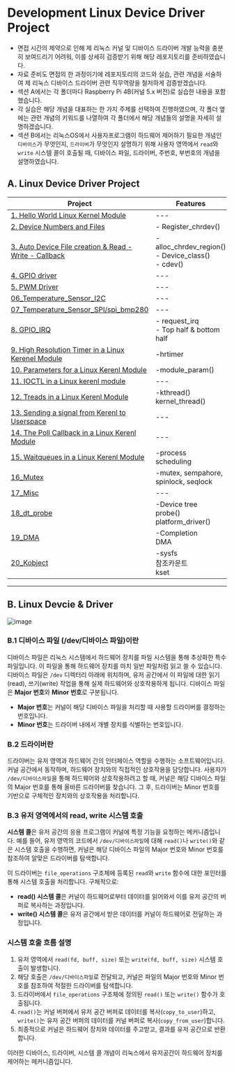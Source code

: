 # Development Linux Device Driver Project

- 면접 시간의 제약으로 인해 제 리눅스 커널 및 디바이스 드라이버 개발 능력을 충분히 보여드리기 어려워, 이를 상세히 검증받기 위해 해당 레포지토리를 준비하였습니다. 
- 자료 준비도 면접의 한 과정이기에 레포지토리의 코드와 실습, 관련 개념을 서술하여 제 리눅스 디바이스 드라이버 관련 직무역량을 철저하게 검증받겠습니다.
- 섹션 A에서는 각 폴더마다 Raspberry Pi 4B(커널 5.x 버전)로 실습한 내용을 포함했습니다.
- 각 실습은 해당 개념을 대표하는 한 가지 주제를 선택하여 진행하였으며, 각 폴더 옆에는 관련 개념의 키워드를 나열하여 각 폴더에서 해당 개념들의 설명을 자세히 설명하겠습니다.
- 섹션 B에서는 리눅스OS에서 사용자프로그램이 하드웨어 제어하기 필요한 개념인 `디바이스`가 무엇인지, `드라이버`가 무엇인지 설명하기 위해 사용자 영역에서 `read`와 `write` 시스템 콜이 호출될 때, 디바이스 파일, 드라이버, 주번호, 부번호의 개념을 설명하였습니다.

## A. Linux Device Driver Project



|Project|Features|
|---|---|
|[1. Hello World Linux Kernel Module](https://github.com/dlgus8648/Linux_device_driver/tree/main/01_Hello_World)|---|
|[2. Device Numbers and Files](https://github.com/dlgus8648/Linux_device_driver/tree/main/02_Device_Numbers)|- Register_chrdev()|
|[3. Auto Device File creation & Read - Write - Callback](https://github.com/dlgus8648/Linux_device_driver/tree/main/03_Auto_Device_file_Creation)|- alloc_chrdev_region()<br>- Device_class()<br>- cdev() |
|[4. GPIO driver](https://github.com/dlgus8648/Linux_device_driver/tree/main/04_GPIO_Driver)|---|
|[5. PWM Driver](https://github.com/dlgus8648/Linux_device_driver/tree/main/05_PWM_Driver)|---|
|[06_Temperature_Sensor_I2C](https://github.com/dlgus8648/Linux_device_driver/tree/main/06_Temperature_Sensor_I2C)|---|
|[07_Temperature_Sensor_SPI/spi_bmp280](https://github.com/dlgus8648/Linux_device_driver/tree/main/07_Temperature_Sensor_SPI/spi_bmp280)|---|
|[8. GPIO_IRQ](https://github.com/dlgus8648/Linux_device_driver/tree/main/08_GPIO_IRQ)|- request_irq<br>- Top half & bottom half|
|[9. High Resolution Timer in a Linux Kerenel Module](https://github.com/dlgus8648/Linux_device_driver/tree/main/09_High_Resolution_Timer)|-hrtimer|
|[10. Parameters for a Linux Kerenl Module](https://github.com/dlgus8648/Linux_device_driver/tree/main/10_Parameters_for_LKM)|-module_param()|
|[11. IOCTL in a Linux kerenl module](https://github.com/dlgus8648/Linux_device_driver/tree/main/11_IOCTL_in_LKM)|---|
|[12. Treads in a Linux Kerenl Module](https://github.com/dlgus8648/Linux_device_driver/tree/main/12_Threads_in_LKM)|-kthread()<br>kernel_thread()|
|[13. Sending a signal from Kerenl to Userspace](https://github.com/dlgus8648/Linux_device_driver/tree/main/13_Sending_Signals)|---|
|[14. The Poll Callback in a Linux Kerenl Module](https://github.com/dlgus8648/Linux_device_driver/tree/main/14_The_Poll_Callback_in_LKM)|---|
|[15. Waitqueues in a Linux Kerenl Module](https://github.com/dlgus8648/Linux_device_driver/tree/main/15_Waitqueues_in_LKM)|-process<br>scheduling|
|[16_Mutex](https://github.com/dlgus8648/Linux_device_driver/tree/main/16_Mutex)|-mutex, sempahore, spinlock, seqlock|
|[17_Misc](https://github.com/dlgus8648/Linux_device_driver/tree/main/17_Misc)|---|
|[18_dt_probe](https://github.com/dlgus8648/Linux_device_driver/tree/main/18_dt_probe)|-Device tree<br>probe()<br>platform_driver()|
|[19_DMA](https://github.com/dlgus8648/Linux_device_driver/tree/main/19_DMA)|-Completion<br>DMA|
|[20_Kobject](https://github.com/dlgus8648/Linux_device_driver/tree/main/20_Kobject)|-sysfs<br>참조카운트<br>kset|


---
## B. Linux Devcie & Driver

![image](https://github.com/user-attachments/assets/2fe93989-4b65-4a44-b943-772df4b5c844)

### B.1 디바이스 파일 (/dev/디바이스 파일)이란

디바이스 파일은 리눅스 시스템에서 하드웨어 장치를 파일 시스템을 통해 추상화한 특수 파일입니다.
이 파일을 통해 하드웨어 장치를 마치 일반 파일처럼 읽고 쓸 수 있습니다. 디바이스 파일은 `/dev` 디렉터리 아래에 위치하며, 유저 공간에서 이 파일에 대한 읽기(read), 쓰기(write) 작업을 통해 실제 하드웨어와 상호작용하게 됩니다.
디바이스 파일은 **Major 번호**와 **Minor 번호**로 구분됩니다. 
- **Major 번호**는 커널이 해당 디바이스 파일을 처리할 때 사용할 드라이버를 결정하는 번호입니다. 
- **Minor 번호**는 드라이버 내에서 개별 장치를 식별하는 번호입니다.

### B.2 드라이버란

드라이버는 유저 영역과 하드웨어 간의 인터페이스 역할을 수행하는 소프트웨어입니다. 커널 공간에서 동작하며, 하드웨어 장치와의 직접적인 상호작용을 담당합니다. 사용자가 `/dev/디바이스파일`을 통해 하드웨어와 상호작용하려고 할 때, 커널은 해당 디바이스 파일의 Major 번호를 통해 올바른 드라이버를 찾습니다. 그 후, 드라이버는 Minor 번호를 기반으로 구체적인 장치와의 상호작용을 처리합니다.

### B.3 유저 영역에서의 read, write 시스템 호출

**시스템 콜**은 유저 공간의 응용 프로그램이 커널에 특정 기능을 요청하는 메커니즘입니다. 예를 들어, 유저 영역의 코드에서 `/dev/디바이스파일`에 대해 `read()`나 `write()`와 같은 시스템 호출을 수행하면, 커널은 해당 디바이스 파일의 Major 번호와 Minor 번호를 참조하여 알맞은 드라이버를 탐색합니다. 

이 드라이버는 `file_operations` 구조체에 등록된 `read`와 `write` 함수에 대한 포인터를 통해 시스템 호출을 처리합니다. 구체적으로:
- **read() 시스템 콜**은 커널이 하드웨어로부터 데이터를 읽어와서 이를 유저 공간의 버퍼로 복사하는 과정입니다.
- **write() 시스템 콜**은 유저 공간에서 받은 데이터를 커널이 하드웨어로 전달하는 과정입니다.


### 시스템 호출 흐름 설명

1. 유저 영역에서 `read(fd, buff, size)` 또는 `write(fd, buff, size)` 시스템 호출이 발생합니다.
2. 해당 호출은 `/dev/디바이스파일`로 전달되고, 커널은 파일의 Major 번호와 Minor 번호를 참조하여 적절한 드라이버를 탐색합니다.
3. 드라이버에서 `file_operations` 구조체에 정의된 `read()` 또는 `write()` 함수가 호출됩니다.
4. `read()`는 커널 버퍼에서 유저 공간 버퍼로 데이터를 복사(`copy_to_user`)하고, `write()`는 유저 공간 버퍼의 데이터를 커널 버퍼로 복사(`copy_from_user`)합니다.
5. 최종적으로 커널은 하드웨어 장치와 데이터를 주고받고, 결과를 유저 공간으로 반환합니다.

이러한 디바이스, 드라이버, 시스템 콜 개념이 리눅스에서 유저공간이 하드웨어 장치를 제어하는 메커니즘입니다.

